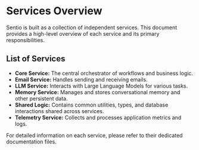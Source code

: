 # Services Overview

Sentio is built as a collection of independent services. This document provides a high-level overview of each service and its primary responsibilities.

## List of Services

*   **Core Service:** The central orchestrator of workflows and business logic.
*   **Email Service:** Handles sending and receiving emails.
*   **LLM Service:** Interacts with Large Language Models for various tasks.
*   **Memory Service:** Manages and stores conversational memory and other persistent data.
*   **Shared Logic:** Contains common utilities, types, and database interactions shared across services.
*   **Telemetry Service:** Collects and processes application metrics and logs.

For detailed information on each service, please refer to their dedicated documentation files.
